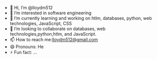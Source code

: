 - 👋 Hi, I’m @lloydm512
- 👀 I’m interested in software engineering 
- 🌱 I’m currently learning and working on htlm, databases, python, web technologies, JavaScript, CSS 
- 💞️ I’m looking to collaborate on databases, web technologies,python,htlm, and JavaScript.
- 📫 How to reach me:lloydm512@gmail.com
- 😄 Pronouns: He
- ⚡ Fun fact: ...

<!---
lloydm512/lloydm512 is a ✨ special ✨ repository because its `README.md` (this file) appears on your GitHub profile.
You can click the Preview link to take a look at your changes.
--->
